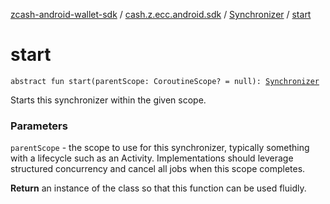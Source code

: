 [zcash-android-wallet-sdk](../../index.md) / [cash.z.ecc.android.sdk](../index.md) / [Synchronizer](index.md) / [start](./start.md)

# start

`abstract fun start(parentScope: CoroutineScope? = null): `[`Synchronizer`](index.md)

Starts this synchronizer within the given scope.

### Parameters

`parentScope` - the scope to use for this synchronizer, typically something with a
lifecycle such as an Activity. Implementations should leverage structured concurrency and
cancel all jobs when this scope completes.

**Return**
an instance of the class so that this function can be used fluidly.

